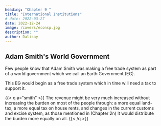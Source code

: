 ```yaml
---
heading: "Chapter 9 "
title: "International Institutions"
# date: 2022-03-27
date: 2022-12-24
image: /covers/econsp.jpg
description: ""
author: Dalisay
---
```





##  Adam Smith's World Government

<!-- date: 2020-07-02 -->

Few people know that Adam Smith was making a free trade system as part of a world government which we call an Earth Government (EG). 

This EG would begin as a free trade system which in time will need a tax to support it. 

{{< q a="smith" >}}
The revenue might be very much increased without increasing the burden on most of the people through:
a more equal land-tax,
a more equal tax on house rents, and
changes in the current customs and excise system, as those mentioned in (Chapter 2n)
It would distribute the burden more equally on all.
{{< /q >}}

<!-- This increase would not totally liberate the public revenue or even totally compensate the further accumulation of the public debt in the next war.

69 A much bigger revenue increase might be expected by extending the British tax system to all the empire's provinces inhabited by people of British or European descent.

This perhaps could only be done by admitting a fair and equal representation of all those different provinces into the British Parliament, consistent with the principles of the British constitution.
The representation of each province would be in proportion to the proceeds of its taxes in the same way as British representation is proportional to the proceeds of the taxes levied on Great Britain.
So great a change is presently opposed by:
the private interest of many powerful individuals,
the confirmed prejudices of the people.
These are obstacles which may be very difficult or impossible to surmount.

We should consider:
how far the British tax system can be applied to all the empire's provinces,
what revenue might be expected,
how this kind of general union might affect the happiness and prosperity of those provinces.
At worst, such a speculation can be regarded as a new Utopia.
It is less amusing but not more useless and chimerical than the old one.
70The four principal branches of the British taxes are:

Land-tax
Stamp-duties
Customs duties
Excise duties
 -->